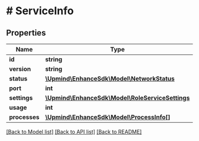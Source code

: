 # # ServiceInfo

## Properties

Name | Type | Description | Notes
------------ | ------------- | ------------- | -------------
**id** | **string** |  |
**version** | **string** |  | [optional]
**status** | [**\Upmind\EnhanceSdk\Model\NetworkStatus**](NetworkStatus.md) |  |
**port** | **int** |  |
**settings** | [**\Upmind\EnhanceSdk\Model\RoleServiceSettings**](RoleServiceSettings.md) |  |
**usage** | **int** |  |
**processes** | [**\Upmind\EnhanceSdk\Model\ProcessInfo[]**](ProcessInfo.md) |  | [optional]

[[Back to Model list]](../../README.md#models) [[Back to API list]](../../README.md#endpoints) [[Back to README]](../../README.md)

